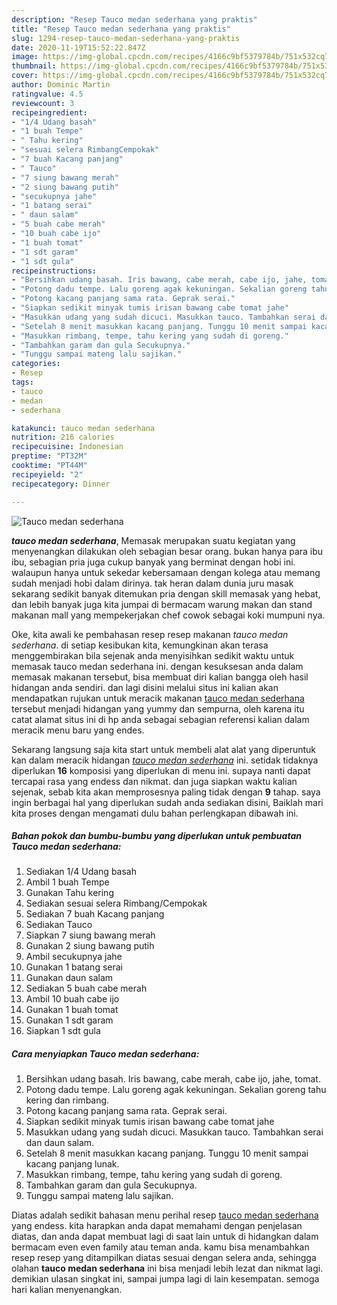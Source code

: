 ```yaml
---
description: "Resep Tauco medan sederhana yang praktis"
title: "Resep Tauco medan sederhana yang praktis"
slug: 1294-resep-tauco-medan-sederhana-yang-praktis
date: 2020-11-19T15:52:22.847Z
image: https://img-global.cpcdn.com/recipes/4166c9bf5379784b/751x532cq70/tauco-medan-sederhana-foto-resep-utama.jpg
thumbnail: https://img-global.cpcdn.com/recipes/4166c9bf5379784b/751x532cq70/tauco-medan-sederhana-foto-resep-utama.jpg
cover: https://img-global.cpcdn.com/recipes/4166c9bf5379784b/751x532cq70/tauco-medan-sederhana-foto-resep-utama.jpg
author: Dominic Martin
ratingvalue: 4.5
reviewcount: 3
recipeingredient:
- "1/4 Udang basah"
- "1 buah Tempe"
- " Tahu kering"
- "sesuai selera RimbangCempokak"
- "7 buah Kacang panjang"
- " Tauco"
- "7 siung bawang merah"
- "2 siung bawang putih"
- "secukupnya jahe"
- "1 batang serai"
- " daun salam"
- "5 buah cabe merah"
- "10 buah cabe ijo"
- "1 buah tomat"
- "1 sdt garam"
- "1 sdt gula"
recipeinstructions:
- "Bersihkan udang basah. Iris bawang, cabe merah, cabe ijo, jahe, tomat."
- "Potong dadu tempe. Lalu goreng agak kekuningan. Sekalian goreng tahu kering dan rimbang."
- "Potong kacang panjang sama rata. Geprak serai."
- "Siapkan sedikit minyak tumis irisan bawang cabe tomat jahe"
- "Masukkan udang yang sudah dicuci. Masukkan tauco. Tambahkan serai dan daun salam."
- "Setelah 8 menit masukkan kacang panjang. Tunggu 10 menit sampai kacang panjang lunak."
- "Masukkan rimbang, tempe, tahu kering yang sudah di goreng."
- "Tambahkan garam dan gula Secukupnya."
- "Tunggu sampai mateng lalu sajikan."
categories:
- Resep
tags:
- tauco
- medan
- sederhana

katakunci: tauco medan sederhana 
nutrition: 216 calories
recipecuisine: Indonesian
preptime: "PT32M"
cooktime: "PT44M"
recipeyield: "2"
recipecategory: Dinner

---
```



![Tauco medan sederhana](https://img-global.cpcdn.com/recipes/4166c9bf5379784b/751x532cq70/tauco-medan-sederhana-foto-resep-utama.jpg)

<b><i>tauco medan sederhana</i></b>, Memasak merupakan suatu kegiatan yang menyenangkan dilakukan oleh sebagian besar orang. bukan hanya para ibu ibu, sebagian pria juga cukup banyak yang berminat dengan hobi ini. walaupun hanya untuk sekedar kebersamaan dengan kolega atau memang sudah menjadi hobi dalam dirinya. tak heran dalam dunia juru masak sekarang sedikit banyak ditemukan pria dengan skill memasak yang hebat, dan lebih banyak juga kita jumpai di bermacam warung makan dan stand makanan mall yang mempekerjakan chef cowok sebagai koki mumpuni nya.

Oke, kita awali ke pembahasan resep resep makanan <i>tauco medan sederhana</i>. di setiap kesibukan kita, kemungkinan akan terasa menggembirakan bila sejenak anda menyisihkan sedikit waktu untuk memasak tauco medan sederhana ini. dengan kesuksesan anda dalam memasak makanan tersebut, bisa membuat diri kalian bangga oleh hasil hidangan anda sendiri. dan lagi disini melalui situs ini kalian akan mendapatkan rujukan untuk meracik makanan <u>tauco medan sederhana</u> tersebut menjadi hidangan yang yummy dan sempurna, oleh karena itu catat alamat situs ini di hp anda sebagai sebagian referensi kalian dalam meracik menu baru yang endes.




Sekarang langsung saja kita start untuk membeli alat alat yang diperuntuk kan dalam meracik hidangan <u><i>tauco medan sederhana</i></u> ini. setidak tidaknya diperlukan <b>16</b> komposisi yang diperlukan di menu ini. supaya nanti dapat tercapai rasa yang endess dan nikmat. dan juga siapkan waktu kalian sejenak, sebab kita akan memprosesnya paling tidak dengan <b>9</b> tahap. saya ingin berbagai hal yang diperlukan sudah anda sediakan disini, Baiklah mari kita proses dengan mengamati dulu bahan perlengkapan dibawah ini.

<!--inarticleads1-->

##### Bahan pokok dan bumbu-bumbu yang diperlukan untuk pembuatan Tauco medan sederhana:

1. Sediakan 1/4 Udang basah
1. Ambil 1 buah Tempe
1. Gunakan  Tahu kering
1. Sediakan sesuai selera Rimbang/Cempokak
1. Sediakan 7 buah Kacang panjang
1. Sediakan  Tauco
1. Siapkan 7 siung bawang merah
1. Gunakan 2 siung bawang putih
1. Ambil secukupnya jahe
1. Gunakan 1 batang serai
1. Gunakan  daun salam
1. Sediakan 5 buah cabe merah
1. Ambil 10 buah cabe ijo
1. Gunakan 1 buah tomat
1. Gunakan 1 sdt garam
1. Siapkan 1 sdt gula




<!--inarticleads2-->

##### Cara menyiapkan Tauco medan sederhana:

1. Bersihkan udang basah. Iris bawang, cabe merah, cabe ijo, jahe, tomat.
1. Potong dadu tempe. Lalu goreng agak kekuningan. Sekalian goreng tahu kering dan rimbang.
1. Potong kacang panjang sama rata. Geprak serai.
1. Siapkan sedikit minyak tumis irisan bawang cabe tomat jahe
1. Masukkan udang yang sudah dicuci. Masukkan tauco. Tambahkan serai dan daun salam.
1. Setelah 8 menit masukkan kacang panjang. Tunggu 10 menit sampai kacang panjang lunak.
1. Masukkan rimbang, tempe, tahu kering yang sudah di goreng.
1. Tambahkan garam dan gula Secukupnya.
1. Tunggu sampai mateng lalu sajikan.




Diatas adalah sedikit bahasan menu perihal resep <u>tauco medan sederhana</u> yang endess. kita harapkan anda dapat memahami dengan penjelasan diatas, dan anda dapat membuat lagi di saat lain untuk di hidangkan dalam bermacam even even family atau teman anda. kamu bisa menambahkan resep resep yang ditampilkan diatas sesuai dengan selera anda, sehingga olahan <b>tauco medan sederhana</b> ini bisa menjadi lebih lezat dan nikmat lagi. demikian ulasan singkat ini, sampai jumpa lagi di lain kesempatan. semoga hari kalian menyenangkan.
